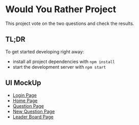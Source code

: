 # Would You Rather Project

This project vote on the two questions and check the results.

## TL;DR

To get started developing right away:

* install all project dependencies with `npm install`
* start the development server with `npm start`

## UI MockUp

* [Login Page](https://www.figma.com/proto/YHg85xWZxVEdVyXlJSFPMo/Untitled?node-id=1%3A2&scaling=min-zoom&page-id=0%3A1)
* [Home Page](https://www.figma.com/proto/YHg85xWZxVEdVyXlJSFPMo/Untitled?node-id=10%3A80&scaling=min-zoom&page-id=10%3A69)
* [Question Page](https://www.figma.com/proto/YHg85xWZxVEdVyXlJSFPMo/Untitled?node-id=10%3A33&scaling=min-zoom&page-id=1%3A3)
* [New Question Page](https://www.figma.com/proto/YHg85xWZxVEdVyXlJSFPMo/Untitled?node-id=10%3A51&scaling=min-zoom&page-id=1%3A4)
* [Leader Board Page](https://www.figma.com/proto/YHg85xWZxVEdVyXlJSFPMo/Untitled?node-id=10%3A57&scaling=min-zoom&page-id=1%3A5)